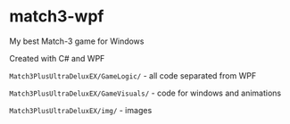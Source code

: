 # match3-wpf
My best Match-3 game for Windows

Created with C# and WPF

``Match3PlusUltraDeluxEX/GameLogic/`` - all code separated from WPF

``Match3PlusUltraDeluxEX/GameVisuals/`` - code for windows and animations

``Match3PlusUltraDeluxEX/img/`` - images
